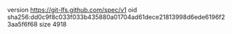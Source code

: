 version https://git-lfs.github.com/spec/v1
oid sha256:dd0c9f8c033f033b435880a01704ad61dece21813998d6ede6196f23aa5f6f68
size 4918
